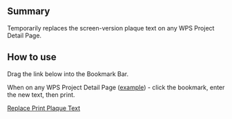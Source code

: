 ## Summary
Temporarily replaces the screen-version plaque text on any WPS Project Detail Page.

## How to use
Drag the link below into the Bookmark Bar. 

When on any WPS Project Detail Page ([example](https://my.charitywater.org/projects/ET.RST.2H.15.207.179)) - click the bookmark, enter the new text, then print.

<a class="bookmarklet" href="javascript:(function()%7Bfunction%20replace_plaque_text(new_text)%7Bif(new_text)%7Bvar%20old_text%20%3D%20%24(%22.print-only%20.plaque-text%22).text()%3B%24(%22.print-only%20.plaque-text%22).text(new_text)%3Bvar%20response%3D%22Replaced%22%3Balert(%22Replaced%20%5C%22%22%2Bold_text%2B%22%5C%22%20with%20%5C%22%22%2Bnew_text%2B%22%5C%22%20in%20the%20printed%20certificate.%20%5Cr%5CrOnly%20YOU%20can%20see%20this.%20It%20will%20revert%20when%20you%20reload%20the%20page.%22)%7D%7Dreplace_plaque_text(prompt('What%5C's%20the%20new%20plaque%20text%3F'))%7D)()">Replace Print Plaque Text</a>